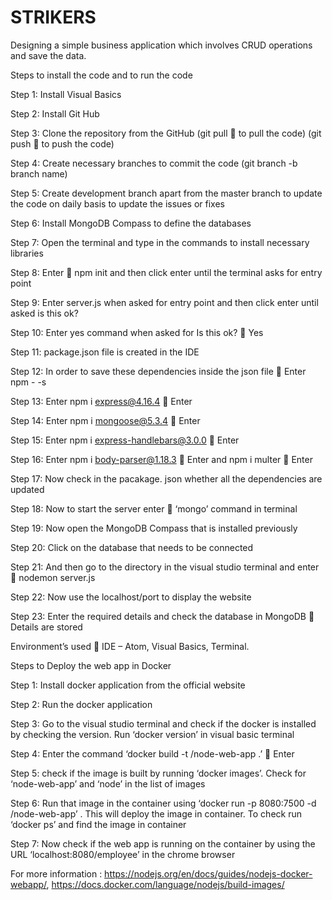 # STRIKERS
Designing a simple business application which involves CRUD operations and save the data.


Steps to install the code and to run the code


Step 1: Install Visual Basics

Step 2: Install Git Hub 

Step 3: Clone the repository from the GitHub 
(git pull  to pull the code) 
(git push  to push the code)

Step 4: Create necessary branches to commit the code 
(git branch -b branch name)

Step 5: Create development branch apart from the master branch to update the code on daily basis to update the issues or fixes

Step 6: Install MongoDB Compass to define the databases

Step 7: Open the terminal and type in the commands to install necessary libraries 

Step 8: Enter  npm init and then click enter until the terminal asks for entry point 

Step 9: Enter server.js when asked for entry point and then click enter until asked is this ok?

Step 10: Enter yes command when asked for Is this ok?  Yes

Step 11: package.json file is created in the IDE 

Step 12: In order to save these dependencies inside the json file  Enter npm - -s

Step 13: Enter npm i express@4.16.4  Enter

Step 14: Enter npm i mongoose@5.3.4  Enter

Step 15: Enter npm i express-handlebars@3.0.0   Enter

Step 16: Enter npm i body-parser@1.18.3  Enter and npm i multer  Enter

Step 17: Now check in the pacakage. json whether all the dependencies are updated

Step 18:  Now to start the server enter  ‘mongo’ command in terminal

Step 19: Now open the MongoDB Compass that is installed previously 


Step 20: Click on the database that needs to be connected

Step 21: And then go to the directory in the visual studio terminal and enter  nodemon server.js

Step 22: Now use the localhost/port to display the website 

Step 23: Enter the required details and check the database in MongoDB  Details are stored


Environment’s used  IDE – Atom, Visual Basics, Terminal.

Steps to Deploy the web app in Docker

Step 1: Install docker application from the official website

Step 2: Run the docker application

Step 3: Go to the visual studio terminal and check if the docker is installed by checking the version. Run ‘docker version’ in visual basic terminal

Step 4: Enter the command ‘docker build -t <your username>/node-web-app .’   Enter

Step 5: check if the image is built by running ‘docker images’. Check for ‘node-web-app’  and ‘node’ in the list of images

Step 6: Run that image in the container using ‘docker run -p 8080:7500 -d <your username>/node-web-app’ . This will deploy the image in container. To check run ‘docker ps’ and find the image in container

Step 7: Now check if the web app is running on the container by using the URL ‘localhost:8080/employee’ in the chrome browser

For more information : https://nodejs.org/en/docs/guides/nodejs-docker-webapp/, https://docs.docker.com/language/nodejs/build-images/ 





